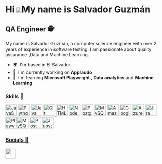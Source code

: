 Hi ![](https://user-images.githubusercontent.com/18350557/176309783-0785949b-9127-417c-8b55-ab5a4333674e.gif)My name is Salvador Guzmán
=======================================================================================================================================

QA Engineer 🕵
-----------

My name is Salvador Guzmán, a computer science engineer with over 2 years of experience in software testing. I am passionate about quality assurance ,Data and Machine Learning.

* 🌍  I'm based in El Salvador
* 🚀  I'm currently working on **Applaudo**
* 🧠  I'm learning **Microsoft Playwright** , **Data analytics** and **Machine Learning**

### Skills 🤹‍


<p align="left">
<a href="https://developer.mozilla.org/en-US/docs/Web/JavaScript" target="_blank" rel="noreferrer"><img src="https://raw.githubusercontent.com/danielcranney/readme-generator/main/public/icons/skills/javascript-colored.svg" width="36" height="36" alt="JavaScript" /></a>
<a href="https://www.python.org/" target="_blank" rel="noreferrer"><img src="https://raw.githubusercontent.com/danielcranney/readme-generator/main/public/icons/skills/python-colored.svg" width="36" height="36" alt="Python" /></a>
<a href="https://www.java.com/" target="_blank" rel="noreferrer"><img src="https://raw.githubusercontent.com/danielcranney/readme-generator/main/public/icons/skills/java-colored.svg" width="36" height="36" alt="Java" /></a>
<a href="https://git-scm.com/" target="_blank" rel="noreferrer"><img src="https://raw.githubusercontent.com/danielcranney/readme-generator/main/public/icons/skills/git-colored.svg" width="36" height="36" alt="Git" />
<a href="https://developer.mozilla.org/en-US/docs/Glossary/HTML5" target="_blank" rel="noreferrer"><img src="https://raw.githubusercontent.com/danielcranney/readme-generator/main/public/icons/skills/html5-colored.svg" width="36" height="36" alt="HTML5" /></a>
<a href="https://nodejs.org/en/" target="_blank" rel="noreferrer"><img src="https://raw.githubusercontent.com/danielcranney/readme-generator/main/public/icons/skills/nodejs-colored.svg" width="36" height="36" alt="NodeJS" /></a>
<a href="https://www.postgresql.org/" target="_blank" rel="noreferrer"><img src="https://raw.githubusercontent.com/danielcranney/readme-generator/main/public/icons/skills/postgresql-colored.svg" width="36" height="36" alt="PostgreSQL" /></a>
<a href="https://www.mysql.com/" target="_blank" rel="noreferrer"><img src="https://raw.githubusercontent.com/danielcranney/readme-generator/main/public/icons/skills/mysql-colored.svg" width="36" height="36" alt="MySQL" /></a>
<a href="https://aws.amazon.com" target="_blank" rel="noreferrer"><img src="https://raw.githubusercontent.com/danielcranney/readme-generator/main/public/icons/skills/aws-colored.svg" width="36" height="36" alt="Amazon Web Services" /></a>
<a href="https://cloud.google.com/" target="_blank" rel="noreferrer"><img src="https://raw.githubusercontent.com/danielcranney/readme-generator/main/public/icons/skills/googlecloud-colored.svg" width="36" height="36" alt="Google Cloud" /></a>
<a href="https://azure.microsoft.com/" target="_blank" rel="noreferrer"><img src="https://www.svgrepo.com/show/448274/azure.svg" width="36" height="36" alt="Azure" /></a>
<a href="https://www.atlassian.com/software/jira" target="_blank" rel="noreferrer"><img src="https://www.svgrepo.com/show/452241/jira.svg" width="36" height="36" alt="Jira" /></a>
<a href="https://playwright.dev/" target="_blank" rel="noreferrer"><img src="https://mcr.microsoft.com/api/v1/catalog/productimage/6b0a4367bdeab10995bc239278f04c68c10e48adbec15e799e01909a0d66dcb9" width="36" height="36" alt="Playwright"/><a href="https://www.mysql.com/" target="_blank" rel="noreferrer"><img src="https://raw.githubusercontent.com/danielcranney/readme-generator/main/public/icons/skills/mysql-colored.svg" width="36" height="36" alt="MySQL" /></a>
<a href="https://www.getpostman.com/" target="_blank" rel="noreferrer"><img src="https://www.svgrepo.com/show/354202/postman-icon.svg" width="36" height="36" alt="Postman" /> </a>
<a href="https://jupyter.org/" target="_blank" rel="noreferrer"><img src="https://www.svgrepo.com/show/353949/jupyter.svg" width="36" height="36" alt="Jupyter Notebook" />

</p>


### Socials 💼

<p align="left"> 
    <a href="https://www.github.com/later " target="_blank" rel="noreferrer"> 
         <a href="https://www.linkedin.com/in/salvador-guzman/" target="_blank" rel="noreferrer"> 
            <picture> <source media="(prefers-color-scheme: dark)" srcset="https://raw.githubusercontent.com/danielcranney/readme-generator/main/public/icons/socials/linkedin-dark.svg" /> 
            <source media="(prefers-color-scheme: light)" srcset="https://raw.githubusercontent.com/danielcranney/readme-generator/main/public/icons/socials/linkedin.svg" /> 
            <img src="https://raw.githubusercontent.com/danielcranney/readme-generator/main/public/icons/socials/linkedin.svg" width="32" height="32" /> </picture> </a> <a href="https://www.x.com/later " target="_blank" rel="noreferrer"> <picture> <source media="(prefers-color-scheme: dark)" srcset="https://raw.githubusercontent.com/danielcranney/readme-generator/main/public/icons/socials/twitter-dark.svg" /></p>
